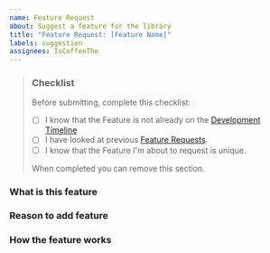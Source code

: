 ```yaml
---
name: Feature Request
about: Suggest a feature for the library
title: "Feature Request: [Feature Name]"
labels: suggestion
assignees: IsCoffeeTho
---
```

> ### Checklist
> Before submitting, complete this checklist:
> 
> - [ ] I know that the Feature is not already on the [Development Timeline]()
> - [ ] I have looked at previous [Feature Requests]().
> - [ ] I know that the Feature I'm about to request is unique.
> 
> When completed you can remove this section.

### What is this feature
<!-- A short and clear description of what the feature is. -->

### Reason to add feature
<!--

This feature will help aid in development because...

-->

### How the feature works
<!-- Add as much detail as you can about how the feature interacts with the rest of the plugin -->